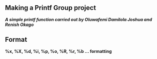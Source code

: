 ## Making a Printf Group project

***A simple printf function carried out by Oluwafemi Damilola Joshua and Renish Okago***

## Format

****%x, %X, %d, %i, %p, %o, %R, %r, %b ... formatting****
